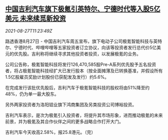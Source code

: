 <!--1630063863000-->
[中国吉利汽车旗下极氪引英特尔、宁德时代等入股5亿美元 未来续觅新投资](https://cn.reuters.com/article/geely-zeekr-investments-0827-fri-idCNKBS2FS0Z9)
------

<div><i>2021-08-27T11:23:49Z</i></div><p>路透香港8月27日 - 中国吉利汽车周五宣布，旗下电动子公司极氪智能科技与英特尔、宁德时代、哔哩哔哩等五家投资者订立协议，向该等投资者发行总代价5亿美元的优先股。吉利称将继续寻求其他投资者投资，以发展极氪的业务。</p><p>公司公告称，极氪智能科技将发行126,470,585股Pre-A系列优先股予五名投资者，将占极氪智能科技经扩大已发行股本（按全面摊薄及已转换基准，并假设所有1.5亿股雇员奖励计划股份已获配发及发行）约5.6%。</p><p>在完成发行该批优先股后，吉利汽车于极氪智能科技的股权将由51%降至约48%，仍为单一最大股东。</p><p>另外两家投资者为洛阳钼业旗下鸿商集团及另类投资公司博裕投资。</p><p>吉利汽车表示，是次为极氪引入投资者，将提升其市场形象，进而推动极氪的未来前景，并为极氪及其合作伙伴之间的更多战略合作打开大门。</p><p>吉利汽车今天收高2.58%，报25.8港元。（完）</p>
